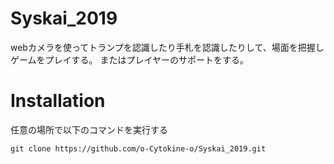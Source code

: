 # Syskai_2019

webカメラを使ってトランプを認識したり手札を認識したりして、場面を把握しゲームをプレイする。
またはプレイヤーのサポートをする。

# Installation

任意の場所で以下のコマンドを実行する
```
git clone https://github.com/o-Cytokine-o/Syskai_2019.git
```
